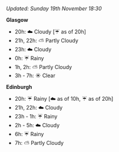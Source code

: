 *Updated: Sunday 19th November 18:30*

**Glasgow**

* 20h: :cloud: Cloudy [:umbrella: as of 20h]
* 21h, 22h: :partly_sunny: Partly Cloudy
* 23h: :cloud: Cloudy
* 0h: :umbrella: Rainy
* 1h, 2h: :partly_sunny: Partly Cloudy
* 3h - 7h: :sunny: Clear

**Edinburgh**

* 20h: :umbrella: Rainy [:cloud: as of 10h, :umbrella: as of 20h]
* 21h, 22h: :cloud: Cloudy
* 23h - 1h: :umbrella: Rainy
* 2h - 5h: :cloud: Cloudy
* 6h: :umbrella: Rainy
* 7h: :partly_sunny: Partly Cloudy
